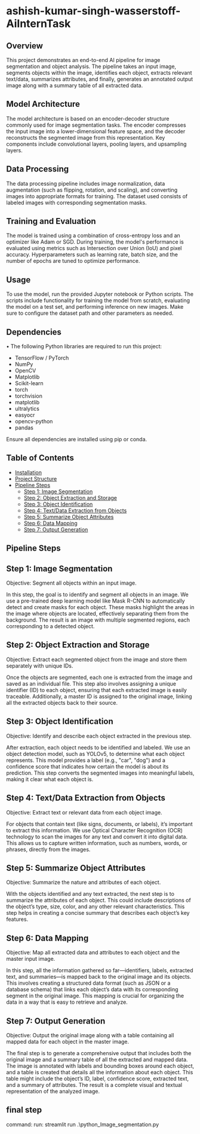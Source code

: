 # ashish-kumar-singh-wasserstoff-AiInternTask

## Overview
This project demonstrates an end-to-end AI pipeline for image segmentation and object analysis. The pipeline takes an input image, segments objects within the image, identifies each object, extracts relevant text/data, summarizes attributes, and finally, generates an annotated output image along with a summary table of all extracted data.

## Model Architecture
The model architecture is based on an encoder-decoder structure commonly used for image segmentation tasks. The encoder compresses the input image into a lower-dimensional feature space, and the decoder reconstructs the segmented image from this representation. Key components include convolutional layers, pooling layers, and upsampling layers.

## Data Processing
The data processing pipeline includes image normalization, data augmentation (such as flipping, rotation, and scaling), and converting images into appropriate formats for training. The dataset used consists of labeled images with corresponding segmentation masks.

## Training and Evaluation
The model is trained using a combination of cross-entropy loss and an optimizer like Adam or SGD. During training, the model's performance is evaluated using metrics such as Intersection over Union (IoU) and pixel accuracy. Hyperparameters such as learning rate, batch size, and the number of epochs are tuned to optimize performance.

## Usage
To use the model, run the provided Jupyter notebook or Python scripts. The scripts include functionality for training the model from scratch, evaluating the model on a test set, and performing inference on new images. Make sure to configure the dataset path and other parameters as needed.

## Dependencies
•	The following Python libraries are required to run this project:
- TensorFlow / PyTorch
- NumPy
- OpenCV
- Matplotlib
- Scikit-learn
-	torch
-	torchvision
-	matplotlib
-	ultralytics
-	easyocr
-	opencv-python
- pandas

Ensure all dependencies are installed using pip or conda.

## Table of Contents
- [Installation](#installation)
- [Project Structure](#project-structure)
- [Pipeline Steps](#pipeline-steps)
  - [Step 1: Image Segmentation](#step-1-image-segmentation)
  - [Step 2: Object Extraction and Storage](#step-2-object-extraction-and-storage)
  - [Step 3: Object Identification](#step-3-object-identification)
  - [Step 4: Text/Data Extraction from Objects](#step-4-textdata-extraction-from-objects)
  - [Step 5: Summarize Object Attributes](#step-5-summarize-object-attributes)
  - [Step 6: Data Mapping](#step-6-data-mapping)
  - [Step 7: Output Generation](#step-7-output-generation)


## Pipeline Steps
## Step 1: Image Segmentation
Objective: Segment all objects within an input image.

In this step, the goal is to identify and segment all objects in an image. We use a pre-trained deep learning model like Mask R-CNN to automatically detect and create masks for each object. These masks highlight the areas in the image where objects are located, effectively separating them from the background. The result is an image with multiple segmented regions, each corresponding to a detected object.

## Step 2: Object Extraction and Storage
Objective: Extract each segmented object from the image and store them separately with unique IDs.

Once the objects are segmented, each one is extracted from the image and saved as an individual file. This step also involves assigning a unique identifier (ID) to each object, ensuring that each extracted image is easily traceable. Additionally, a master ID is assigned to the original image, linking all the extracted objects back to their source.

## Step 3: Object Identification
Objective: Identify and describe each object extracted in the previous step.

After extraction, each object needs to be identified and labeled. We use an object detection model, such as YOLOv5, to determine what each object represents. This model provides a label (e.g., "car", "dog") and a confidence score that indicates how certain the model is about its prediction. This step converts the segmented images into meaningful labels, making it clear what each object is.

## Step 4: Text/Data Extraction from Objects
Objective: Extract text or relevant data from each object image.

For objects that contain text (like signs, documents, or labels), it’s important to extract this information. We use Optical Character Recognition (OCR) technology to scan the images for any text and convert it into digital data. This allows us to capture written information, such as numbers, words, or phrases, directly from the images.

## Step 5: Summarize Object Attributes
Objective: Summarize the nature and attributes of each object.

With the objects identified and any text extracted, the next step is to summarize the attributes of each object. This could include descriptions of the object’s type, size, color, and any other relevant characteristics. This step helps in creating a concise summary that describes each object’s key features.

## Step 6: Data Mapping
Objective: Map all extracted data and attributes to each object and the master input image.

In this step, all the information gathered so far—identifiers, labels, extracted text, and summaries—is mapped back to the original image and its objects. This involves creating a structured data format (such as JSON or a database schema) that links each object’s data with its corresponding segment in the original image. This mapping is crucial for organizing the data in a way that is easy to retrieve and analyze.

## Step 7: Output Generation
Objective: Output the original image along with a table containing all mapped data for each object in the master image.

The final step is to generate a comprehensive output that includes both the original image and a summary table of all the extracted and mapped data. The image is annotated with labels and bounding boxes around each object, and a table is created that details all the information about each object. This table might include the object’s ID, label, confidence score, extracted text, and a summary of attributes. The result is a complete visual and textual representation of the analyzed image.


## final step

command:
run: streamlit run .\python_Image_segmentation.py

